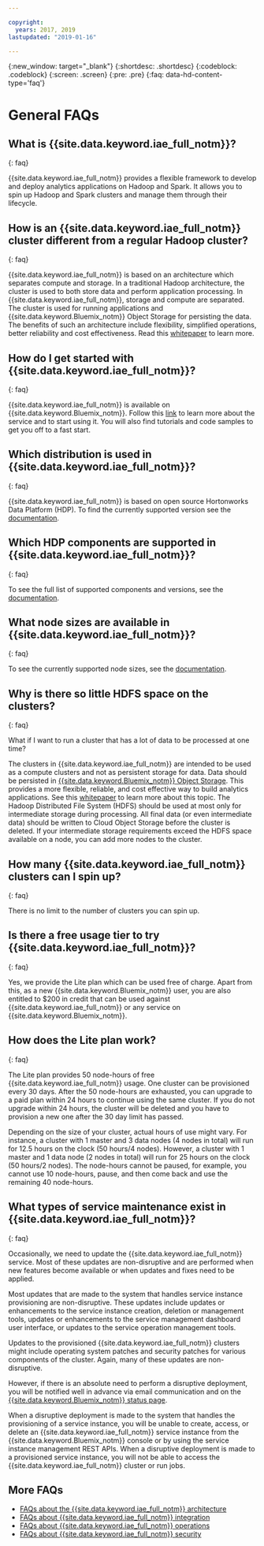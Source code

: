 ```yaml
---

copyright:
  years: 2017, 2019
lastupdated: "2019-01-16"

---
```

{:new_window: target="_blank"}
{:shortdesc: .shortdesc}
{:codeblock: .codeblock}
{:screen: .screen}
{:pre: .pre}
{:faq: data-hd-content-type='faq'}


# General FAQs

## What is {{site.data.keyword.iae_full_notm}}?
{: faq}

{{site.data.keyword.iae_full_notm}} provides a flexible framework to develop and deploy analytics applications on Hadoop and Spark. It allows you to spin up Hadoop and Spark clusters and manage them through their lifecycle.

## How is an {{site.data.keyword.iae_full_notm}} cluster different from a regular Hadoop cluster?
{: faq}

{{site.data.keyword.iae_full_notm}} is based on an architecture which separates compute and storage. In a traditional Hadoop architecture, the cluster is used to both store data and perform application processing. In {{site.data.keyword.iae_full_notm}}, storage and compute are separated. The cluster is used for running applications and {{site.data.keyword.Bluemix_notm}} Object Storage for persisting the data. The benefits of such an architecture  include flexibility, simplified operations, better  reliability and cost effectiveness. Read this [whitepaper](https://www-01.ibm.com/common/ssi/cgi-bin/ssialias?htmlfid=ASW12451USEN&) to learn more.

## How do I get started with {{site.data.keyword.iae_full_notm}}?
{: faq}

{{site.data.keyword.iae_full_notm}} is available on {{site.data.keyword.Bluemix_notm}}. Follow this [link](https://{DomainName}/docs/services/AnalyticsEngine/getting-started.html#getting-started) to learn more about the service and to start using it. You will also find tutorials and code samples to get you off to a fast start.

## Which distribution is used in {{site.data.keyword.iae_full_notm}}?
{: faq}

{{site.data.keyword.iae_full_notm}} is based on open source Hortonworks Data Platform (HDP). To find the currently supported version see the  [documentation](https://{DomainName}/docs/services/AnalyticsEngine/index.html#introduction).

## Which HDP components are supported in {{site.data.keyword.iae_full_notm}}?
{: faq}

To see the full list of supported components and versions, see the [documentation](https://{DomainName}/docs/services/AnalyticsEngine/index.html#introduction).

## What node sizes are available in {{site.data.keyword.iae_full_notm}}?
{: faq}

To see the currently supported node sizes, see the [documentation](https://{DomainName}/docs/services/AnalyticsEngine/index.html#introduction).

## Why is there so little HDFS space on the clusters?
{: faq}

What if I want to run a cluster that has a lot of data to be processed at one time?

The clusters in {{site.data.keyword.iae_full_notm}} are intended to be used as a compute clusters and not as persistent storage for data. Data should be persisted in [{{site.data.keyword.Bluemix_notm}} Object Storage](https://www.ibm.com/cloud/object-storage). This provides a more flexible, reliable, and cost effective way to build analytics applications. See this [whitepaper](https://www-01.ibm.com/common/ssi/cgi-bin/ssialias?htmlfid=ASW12451USEN&) to learn more about this topic. The Hadoop Distributed File System (HDFS) should be used at most only for intermediate storage during
processing. All final data (or even intermediate data) should be written to Cloud Object Storage before the cluster is deleted. If your intermediate storage requirements exceed the HDFS space  available on a node, you can add more nodes to the cluster.

## How many {{site.data.keyword.iae_full_notm}} clusters can I spin up?
{: faq}

There is no limit to the number of clusters you can spin up.

## Is there a free usage tier to try {{site.data.keyword.iae_full_notm}}?
{: faq}

Yes, we provide the Lite plan which can be used free of charge. Apart from this, as a new {{site.data.keyword.Bluemix_notm}} user, you are also entitled to $200 in credit that can be used against {{site.data.keyword.iae_full_notm}} or any service on {{site.data.keyword.Bluemix_notm}}.

## How does the Lite plan work?
{: faq}

The Lite plan provides 50 node-hours of free {{site.data.keyword.iae_full_notm}} usage. One cluster can be provisioned every 30  days. After the 50 node-hours are exhausted, you can  upgrade to a paid plan within 24 hours to continue using the same cluster. If you do not upgrade within 24 hours, the cluster will be deleted and you have to provision a new one after the 30 day limit has passed.

Depending on the size of your cluster, actual hours of use might vary. For instance, a cluster with 1 master and 3 data nodes (4  nodes in total) will run for 12.5 hours on the clock (50 hours/4 nodes). However, a cluster with 1 master and 1 data node (2 nodes in total) will run for 25 hours on the clock (50 hours/2 nodes). The node-hours cannot be paused, for example, you cannot use 10 node-hours, pause, and then come back and use the remaining 40 node-hours.

## What types of service maintenance exist in {{site.data.keyword.iae_full_notm}}?
{: faq}

Occasionally, we need to update the {{site.data.keyword.iae_full_notm}} service. Most of these updates are non-disruptive and are performed when new features become available or when updates and fixes need to be applied.

Most updates that are  made to the system that handles service instance provisioning are non-disruptive. These updates include updates or enhancements to the service instance creation, deletion or management tools, updates or enhancements to the service management dashboard user interface, or updates to the service operation management tools.

Updates to the provisioned {{site.data.keyword.iae_full_notm}} clusters might include operating system patches and security patches for various components of the cluster. Again, many of these updates are non-disruptive.

However, if there is an absolute need to perform a disruptive deployment, you will be notified well in advance via email communication and on the [{{site.data.keyword.Bluemix_notm}} status page](https://cloud.ibm.com/status).

When a disruptive deployment is made to the system that handles the provisioning of a service instance, you will be unable to create, access, or delete an {{site.data.keyword.iae_full_notm}} service instance from the {{site.data.keyword.Bluemix_notm}} console or by using the service instance management REST APIs.
When a disruptive deployment is made to a provisioned service instance, you will not be able to access the {{site.data.keyword.iae_full_notm}} cluster or run jobs.

## More FAQs

- [FAQs about the {{site.data.keyword.iae_full_notm}} architecture](/docs/services/AnalyticsEngine/faqs-architecture.html)
- [FAQs about {{site.data.keyword.iae_full_notm}} integration](/docs/services/AnalyticsEngine/faqs-integration.html)
- [FAQs about {{site.data.keyword.iae_full_notm}} operations](/docs/services/AnalyticsEngine/faqs-operations.html)
- [FAQs about {{site.data.keyword.iae_full_notm}} security](/docs/services/AnalyticsEngine/faqs-security.html)

